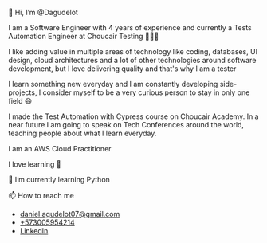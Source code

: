 👋 Hi, I’m @Dagudelot

I am a Software Engineer with 4 years of experience and currently a Tests Automation Engineer at Choucair Testing 🧑🏼‍💻

I like adding value in multiple areas of technology like coding, databases, UI design, cloud architectures and a lot of other technologies around software development, but I love delivering quality and that's why I am a tester

I learn something new everyday and I am constantly developing side-projects, I consider myself to be a very curious person to stay in only one field 😄

I made the Test Automation with Cypress course on Choucair Academy.
In a near future I am going to speak on Tech Conferences around the world, teaching people about what I learn everyday.

I am an AWS Cloud Practitioner 

I love learning 💞️

🌱 I’m currently learning Python

📫 How to reach me
- daniel.agudelot07@gmail.com
- [+573005954214](wa.me//+573005954214)
- [LinkedIn](https://linkedin.com/in/dagudelot)
